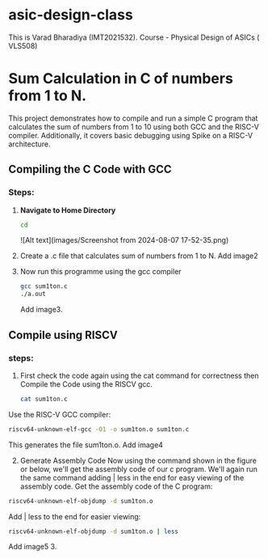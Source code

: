 # asic-design-class
This is Varad Bharadiya (IMT2021532). Course - Physical Design of ASICs ( VLS508)

# Sum Calculation in C of numbers from 1 to N.

This project demonstrates how to compile and run a simple C program that calculates the sum of numbers from 1 to 10 using both GCC and the RISC-V compiler. Additionally, it covers basic debugging using Spike on a RISC-V architecture.

## Compiling the C Code with GCC

### Steps:

1. **Navigate to Home Directory**
   ```bash
   cd
   ```
   ![Alt text](images/Screenshot from 2024-08-07 17-52-35.png)

3. Create a .c file that calculates sum of numbers from 1 to N.
   Add image2
4. Now run this programme using the gcc compiler
   
    ```bash
   gcc sum1ton.c
   ./a.out
    ```
    Add image3.
   
## Compile using RISCV

### steps:
1. First check the code again using the cat command for correctness then Compile the Code using the RISCV gcc.
   ```bash
   cat sum1ton.c
   ```
Use the RISC-V GCC compiler:
   ```bash
   riscv64-unknown-elf-gcc -O1 -o sum1ton.o sum1ton.c
   ```
This generates the file sum1ton.o.
   Add image4

2. Generate Assembly Code
Now using the command shown in the figure or below, we'll get the assembly code of our c program. We'll again run the same command adding | less in the end for easy viewing of the assembly code.
Get the assembly code of the C program:
```bash
riscv64-unknown-elf-objdump -d sum1ton.o
```
Add | less to the end for easier viewing:
```bash
riscv64-unknown-elf-objdump -d sum1ton.o | less
```
   Add image5
3. 






   


